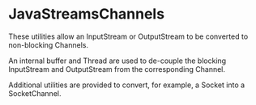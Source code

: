 # JavaStreamsChannels

These utilities allow an InputStream or OutputStream to be converted to non-blocking Channels.

An internal buffer and Thread are used to de-couple the blocking InputStream and OutputStream from the corresponding Channel.

Additional utilities are provided to convert, for example, a Socket into a SocketChannel.
